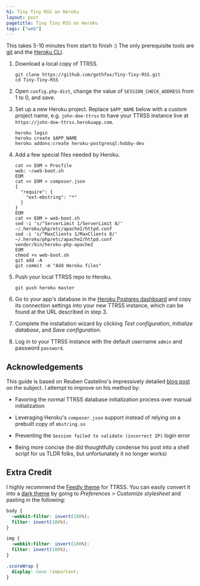 ```yaml
---
h1: Tiny Tiny RSS on Heroku
layout: post
pagetitle: Tiny Tiny RSS on Heroku
tags: ["web"]
---
```

This takes 5-10 minutes from start to finish :) The only prerequisite tools are [git](https://git-scm.com/) and the [Heroku CLI](https://toolbelt.heroku.com/).

1. Download a local copy of TTRSS.

    ```shell
    git clone https://github.com/gothfox/Tiny-Tiny-RSS.git
    cd Tiny-Tiny-RSS
    ```

1. Open `config.php-dist`, change the value of `SESSION_CHECK_ADDRESS` from 1 to 0, and save.

1. Set up a new Heroku project. Replace `$APP_NAME` below with a custom project name, e.g. `john-doe-ttrss` to have your TTRSS instance live at `https://john-doe-ttrss.herokuapp.com`.

    ```shell
    heroku login
    heroku create $APP_NAME
    heroku addons:create heroku-postgresql:hobby-dev
    ```

1. Add a few special files needed by Heroku.

    ```shell
    cat << EOM > Procfile
    web: ~/web-boot.sh
    EOM
    cat << EOM > composer.json
    {
      "require": {
        "ext-mbstring": "*"
      }
    }
    EOM
    cat << EOM > web-boot.sh
    sed -i 's/^ServerLimit 1/ServerLimit 8/' ~/.heroku/php/etc/apache2/httpd.conf
    sed -i 's/^MaxClients 1/MaxClients 8/' ~/.heroku/php/etc/apache2/httpd.conf
    vendor/bin/heroku-php-apache2
    EOM
    chmod +x web-boot.sh
    git add -A
    git commit -m "Add Heroku files"
    ```

1. Push your local TTRSS repo to Heroku.

    ```shell
    git push heroku master
    ```

1. Go to your app's database in the [Heroku Postgres dashboard](https://postgres.heroku.com/databases) and copy its connection settings into your new TTRSS instance, which can be found at the URL described in step 3.

1. Complete the installation wizard by clicking *Test configuration*, *Initialize database*, and *Save configuration*.

1. Log in to your TTRSS instance with the default username `admin` and password `password`.

## Acknowledgements

This guide is based on Reuben Castelino's impressively detailed [blog post](http://projectdelphai.github.io/blog/2013/03/15/replacing-google-reader-with-tt-rss-on-heroku/) on the subject. I attempt to improve on his method by:

- Favoring the normal TTRSS database initialization process over manual initialization

- Leveraging Heroku's `composer.json` support instead of relying on a prebuilt copy of `mbstring.so`

- Preventing the `Session failed to validate (incorrect IP)` login error

- Being more concise (he did thoughtfully condense his post into a shell script for us TLDR folks, but unfortunately it no longer works)

## Extra Credit

I highly recommend the [Feedly theme](https://github.com/levito/tt-rss-feedly-theme) for TTRSS. You can easily convert it into a <a href="/img/ttrss-dark.jpg" class="nounderline" title="The dark theme rises">dark theme</a> by going to *Preferences > Customize stylesheet* and pasting in the following:

```css
body {
  -webkit-filter: invert(100%);
  filter: invert(100%);
}

img {
  -webkit-filter: invert(100%);
  filter: invert(100%);
}

.scoreWrap {
  display: none !important;
}
```

